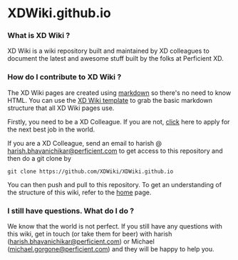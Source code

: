 XDWiki.github.io
================

### What is XD Wiki ?

XD Wiki is a wiki repository built and maintained by XD colleagues to document the latest and awesome stuff built by the folks at Perficient XD.

### How do I contribute to XD Wiki ?

The XD Wiki pages are created using [markdown](https://github.com/adam-p/markdown-here/wiki/Markdown-Cheatsheet) so there's no need to know HTML. You can use the [XD Wiki template](xdwikitemplate.md) to grab the basic markdown structure that all XD Wiki pages use.

Firstly, you need to be a XD Colleague. If you are not, [click](http://www.perficient.com/About/Careers) here to apply for the next best job in the world. 

If you are a XD Colleague, send an email to harish @ harish.bhavanichikar@perficient.com to get access to this repository and then do a git clone by 
```
git clone https://github.com/XDWiki/XDWiki.github.io
```
You can then push and pull to this repository. To get an understanding of the structure of this wiki, refer to the [home](http://xdwiki.github.io/#!index.md) page.

### I still have questions. What do I do ?

We know that the world is not perfect. If you still have any questions with this wiki, get in touch (or take them for beer) with harish (harish.bhavanichikar@perficient.com) or Michael (michael.gorgone@perficient.com) and they will be happy to help you.
